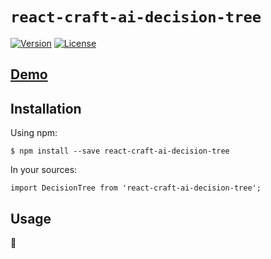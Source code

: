 # `react-craft-ai-decision-tree` #

[![Version](https://img.shields.io/npm/v/react-craft-ai-decision-tree.svg?style=flat-square)](https://npmjs.org/package/react-craft-ai-decision-tree) [![License](https://img.shields.io/badge/license-BSD--3--Clause-42358A.svg?style=flat-square)](https://github.com/craft-ai/react-craft-ai-components/blob/master/LICENSE)

## [Demo](http://www.craft.ai/react-craft-ai-components/react-craft-ai-decision-tree) ##

## Installation ##

Using npm:

```console
$ npm install --save react-craft-ai-decision-tree
```

In your sources:

```es6
import DecisionTree from 'react-craft-ai-decision-tree';
```

## Usage ##

:construction:
